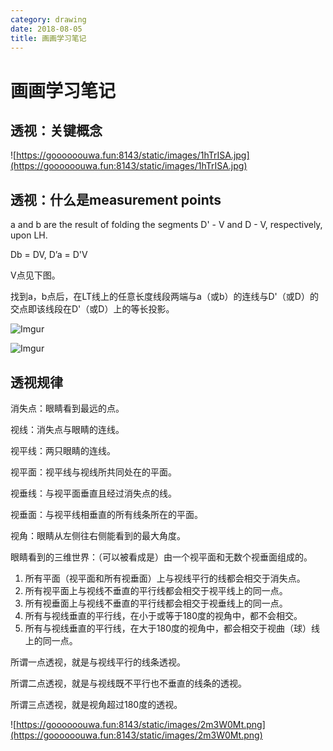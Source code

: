 ```yaml
---
category: drawing
date: 2018-08-05
title: 画画学习笔记
---
```

# 画画学习笔记

## 透视：关键概念

![https://goooooouwa.fun:8143/static/images/1hTrISA.jpg](https://goooooouwa.fun:8143/static/images/1hTrISA.jpg)

## 透视：什么是measurement points

a and b are the result of folding the segments D' - V and D - V, respectively, upon LH.

Db = DV, D’a = D'V

V点见下图。

找到a，b点后，在LT线上的任意长度线段两端与a（或b）的连线与D'（或D）的交点即该线段在D'（或D）上的等长投影。

![Imgur](https://goooooouwa.fun:8143/static/images/CW4MgNW.png)

![Imgur](https://goooooouwa.fun:8143/static/images/6ZHpdM7.png)



## 透视规律

消失点：眼睛看到最远的点。

视线：消失点与眼睛的连线。

视平线：两只眼睛的连线。

视平面：视平线与视线所共同处在的平面。

视垂线：与视平面垂直且经过消失点的线。

视垂面：与视平线相垂直的所有线条所在的平面。

视角：眼睛从左侧往右侧能看到的最大角度。

眼睛看到的三维世界：（可以被看成是）由一个视平面和无数个视垂面组成的。

1. 所有平面（视平面和所有视垂面）上与视线平行的线都会相交于消失点。
2. 所有视平面上与视线不垂直的平行线都会相交于视平线上的同一点。
3. 所有视垂面上与视线不垂直的平行线都会相交于视垂线上的同一点。
4. 所有与视线垂直的平行线，在小于或等于180度的视角中，都不会相交。
5. 所有与视线垂直的平行线，在大于180度的视角中，都会相交于视曲（球）线上的同一点。

所谓一点透视，就是与视线平行的线条透视。

所谓二点透视，就是与视线既不平行也不垂直的线条的透视。

所谓三点透视，就是视角超过180度的透视。

![https://goooooouwa.fun:8143/static/images/2m3W0Mt.png](https://goooooouwa.fun:8143/static/images/2m3W0Mt.png)


